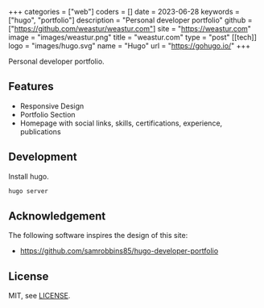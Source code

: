+++
categories = ["web"]
coders = []
date = 2023-06-28
keywords = ["hugo", "portfolio"]
description = "Personal developer portfolio"
github = ["https://github.com/weastur/weastur.com"]
site = "https://weastur.com"
image = "images/weastur.png"
title = "weastur.com"
type = "post"
[[tech]]
logo = "images/hugo.svg"
name = "Hugo"
url = "https://gohugo.io/"
+++

Personal developer portfolio.

## Features

- Responsive Design
- Portfolio Section
- Homepage with social links, skills, certifications, experience, publications

## Development

Install hugo.

```bash
hugo server
```

## Acknowledgement

The following software inspires the design of this site:

- <https://github.com/samrobbins85/hugo-developer-portfolio>

## License

MIT, see [LICENSE](https://github.com/weastur/weastur.com/blob/ca159fda28ee2bd44311054ed4631b94fbbf6c46/LICENSE).
